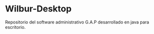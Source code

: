 # Wilbur-Desktop
Repositorio del software administrativo G.A.P  desarrollado en java para escritorio.
